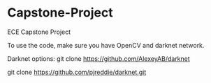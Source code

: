 # Capstone-Project
ECE Capstone Project

To use the code, make sure you have OpenCV and darknet network.

Darknet options:
git clone https://github.com/AlexeyAB/darknet

git clone https://github.com/pjreddie/darknet.git
